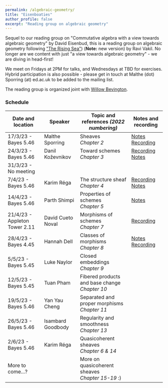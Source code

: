 ```yaml
---
permalink: /algebraic-geometry/
title: "Eisenboaties"
author_profile: false
excerpt: "Reading group on algebraic geometry"
---
```

<style>
ul.no-bullets {
  list-style-type: none;
}
</style>
Sequel to our reading group on "Commutative algebra with a view towards algebraic geometry" by David Eisenbud, this is a reading group on algebraic geometry following ["The Rising Sea"](http://math.stanford.edu/~vakil/216blog/FOAGaug2922public.pdf)) (**Note:** new version) by Ravi Vakil. No longer are we content with just "a view towards algebraic geometry" - we are diving in head-first!

We meet on Fridays at 2PM for talks, and Wednesdays at TBD for exercises. Hybrid participation is also possible - please get in touch at Malthe (dot) Sporring (at) ed.ac.uk to be added to the mailing list.

The reading group is organized joint with [Willow Bevington](https://capnjackbevs.github.io/).

### Schedule

| Date and location        | Speaker           | Topic and references *(2022 numbering)*                | Notes and recording |
| ------------------------ | ----------------- | ------------------------------------------------------------ | ------------------- |
| 17/3/23 - Bayes 5.46 | Malthe Sporring | Sheaves<br />*Chapter 2* | [Notes](/files/17-3-23-sheaves.pdf)<br />[Recording](https://ed-ac-uk.zoom.us/rec/share/mKsKT7lPGb-CyqJTvqVzOn7CP84uhkW-vuTmV0RfR_wKE3OF5oRDMJ0Pmla9tZel.ElcfQDqbBQ8U7dXo) |
| 24/3/23 - Bayes 5.46     | Danil Koževnikov | Toward schemes<br />*Chapter 3*                       | [Recording](https://ed-ac-uk.zoom.us/rec/share/XlK_6Byl8e97ygEKGzUnoNzbtR9AMfOfMC7NCQQ0Bf9WdlBFcNQCWo3XtGAP4lky.Wb6NTeCg9a8YkiQB)<br />[Notes](/files/24-3-23-towards-schemes.pdf) |
| 31/3/23 - No meeting |  |                                                  |       |
| 7/4/23 - Bayes 5.46      | Karim Réga | The structure sheaf<br />*Chapter 4* | [Recording](https://ed-ac-uk.zoom.us/rec/share/QZvYb_Wp3ImbTJWlHVr_n_DYPdojf0u0HqrsNNS6_nH8LD2E0M7gN8AFUceqi-8E.ixfiV68rbRfFdfQQ)<br />[Notes](/files/7-4-23-structure-sheaf.pdf) |
| 14/4/23 - Bayes 5.46     | Parth Shimpi | Properties of schemes<br />*Chapter 5* | [Notes](/files/14-4-23-integrality.pdf) |
| 21/4/23 - Appleton Tower 2.11 | David Cueto Noval | Morphisms of schemes<br />*Chapter 7* | [Recording](https://ed-ac-uk.zoom.us/rec/share/Egdhs-2JHfDw-x4AIK1UYe1y-jPDm8iUkNmDz0yc-gpF-fjukxixoag_IfyUaWA0.jqhWnC9GseueEclg) |
| 28/4/23 - Bayes 4.45 | Hannah Dell | Classes of morphisms<br />*Chapter 8* | [Notes](/files/28-4-23-pieces-of-eight/pdf)<br />[Recording](https://ed-ac-uk.zoom.us/rec/share/-9aBIRIMTbv_H6j5_SmHaQi0sMjQBPPSx0dighDdBxTX1sXYNs6gIIPhOI-bDRuS.TBfoLpFxhApNo8BI) |
| 5/5/23 - Bayes 5.45 | Luke Naylor | Closed embeddings<br />*Chapter 9* |       |
| 12/5/23 - Bayes 5.45 | Tuan Pham | Fibered products and base change<br />*Chapter 10* |       |
| 19/5/23 - Bayes 5.46     | Yan Yau Cheng | Separated and proper morphisms<br />*Chapter 11* |       |
| 26/5/23 - Bayes 5.46     | Isambard Goodbody | Regularity and smoothness<br />*Chapter 13* |       |
| 2/6/23 - Bayes 5.46      | Karim Réga | Quasicoherent sheaves<br />*Chapter 6 & 14* |       |
| More to come...? | | More on quasicoherent sheaves<br />*Chapter 15-19* :) | |

